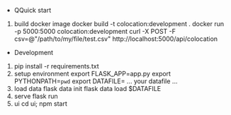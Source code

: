 * QQuick start

1. build docker image
   docker build -t colocation:development .
   docker run -p 5000:5000 colocation:development
   curl -X POST -F csv=@"/path/to/my/file/test.csv" http://localhost:5000/api/colocation

* Development

1. pip install -r requirements.txt
2. setup environment
   export FLASK_APP=app.py
   export PYTHONPATH=`pwd`
   export DATAFILE= ... your datafile ...
3. load data
   flask data init
   flask data load $DATAFILE
4. serve
   flask run
5. ui
   cd ui; npm start

